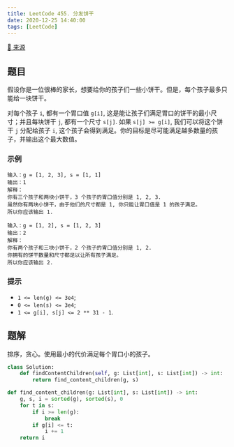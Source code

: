 ```yaml
---
title: LeetCode 455. 分发饼干
date: 2020-12-25 14:40:00
tags: [LeetCode]
---
```


[:link: 来源](https://leetcode-cn.com/problems/assign-cookies/)

## 题目

假设你是一位很棒的家长，想要给你的孩子们一些小饼干。但是，每个孩子最多只能给一块饼干。

对每个孩子 `i`, 都有一个胃口值 `g[i]`, 这是能让孩子们满足胃口的饼干的最小尺寸；并且每块饼干 `j`, 都有一个尺寸 `s[j]`. 如果 `s[j] >= g[i]`, 我们可以将这个饼干 `j` 分配给孩子 `i`, 这个孩子会得到满足。你的目标是尽可能满足越多数量的孩子，并输出这个最大数值。

### 示例

```raw
输入：g = [1, 2, 3], s = [1, 1]
输出：1
解释：
你有三个孩子和两块小饼干，3 个孩子的胃口值分别是 1, 2, 3.
虽然你有两块小饼干，由于他们的尺寸都是 1, 你只能让胃口值是 1 的孩子满足。
所以你应该输出 1.
```

```raw
输入：g = [1, 2], s = [1, 2, 3]
输出：2
解释：
你有两个孩子和三块小饼干，2 个孩子的胃口值分别是 1, 2.
你拥有的饼干数量和尺寸都足以让所有孩子满足。
所以你应该输出 2.
```

### 提示

- `1 <= len(g) <= 3e4`;
- `0 <= len(s) <= 3e4`;
- `1 <= g[i], s[j] <= 2 ** 31 - 1`.

<!-- more -->

## 题解

排序，贪心。使用最小的代价满足每个胃口小的孩子。

```python
class Solution:
    def findContentChildren(self, g: List[int], s: List[int]) -> int:
        return find_content_children(g, s)

def find_content_children(g: List[int], s: List[int]) -> int:
    g, s, i = sorted(g), sorted(s), 0
    for t in s:
        if i >= len(g):
            break
        if g[i] <= t:
            i += 1
    return i
```
